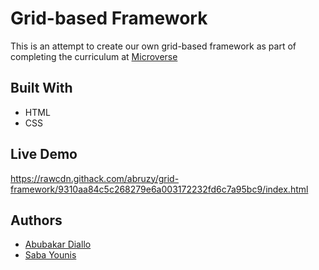 # Grid-based Framework
This is an attempt to create our own grid-based framework as part of completing the curriculum at [Microverse](https://microverse.org)

## Built With
- HTML
- CSS

## Live Demo
https://rawcdn.githack.com/abruzy/grid-framework/9310aa84c5c268279e6a003172232fd6c7a95bc9/index.html

## Authors
- [Abubakar Diallo](https://github.com/abruzy)
- [Saba Younis](https://github.com/sabayounis)
